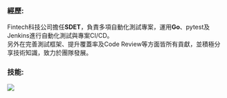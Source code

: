 ### 經歷:
Fintech科技公司擔任**SDET**，負責多項自動化測試專案，運用**Go**、pytest及Jenkins進行自動化測試與專案CI/CD。  
另外在完善測試框架、提升覆蓋率及Code Review等方面皆所有貢獻，並積極分享技術知識，致力於團隊發展。

### 技能:
![](https://skillicons.dev/icons?i=go,python,mongodb,postgres,gcp,docker,github,jenkins&theme=light&perline=10)
